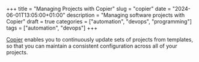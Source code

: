 +++
title = "Managing Projects with Copier"
slug = "copier"
date = "2024-06-01T13:05:00+01:00"
description = "Managing software projects with Copier"
draft = true
categories = ["automation", "devops", "programming"]
tags = ["automation", "devops"]
+++

[Copier](https://copier.readthedocs.io/en/stable/) enables you to continuously update sets of projects from templates, so that you can maintain a consistent configuration across all of your projects.
